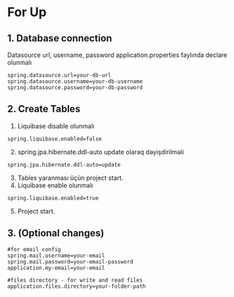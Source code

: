 # For Up

## 1. Database connection
Datasource url, username, password application.properties faylında declare olunmalı
```properties
spring.datasource.url=your-db-url
spring.datasource.username=your-db-username
spring.datasource.password=your-db-password
```

## 2. Create Tables
1. Liquibase disable olunmalı
```properties
spring.liquibase.enabled=false
```
2. spring.jpa.hibernate.ddl-auto update olaraq dəyişdirilməli
```properties
spring.jpa.hibernate.ddl-auto=update
```
3. Tables yaranması üçün project start.
4. Liquibase enable olunmalı
```properties
spring.liquibase.enabled=true
```
5. Project start.
   
## 3. (Optional changes) 
```properties
#for email config
spring.mail.username=your-email
spring.mail.password=your-email-password
application.my-email=your-email

#files directory - for write and read files
application.files.directory=your-folder-path

```

